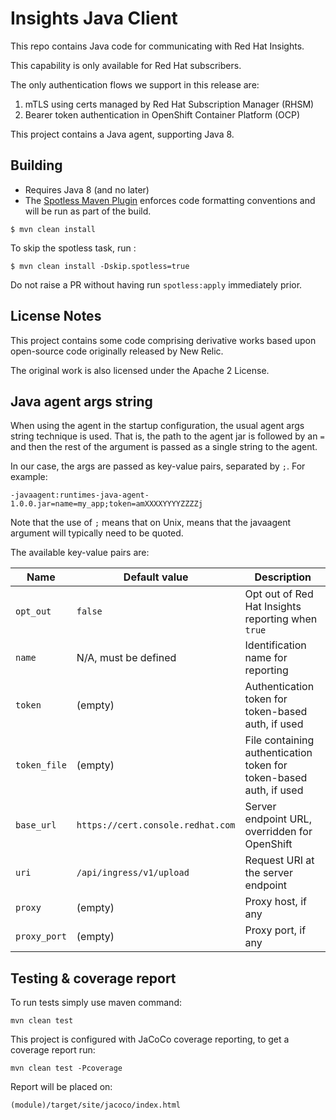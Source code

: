 # Insights Java Client

This repo contains Java code for communicating with Red Hat Insights.

This capability is only available for Red Hat subscribers.

The only authentication flows we support in this release are:

1. mTLS using certs managed by Red Hat Subscription Manager (RHSM)
2. Bearer token authentication in OpenShift Container Platform (OCP)

This project contains a Java agent, supporting Java 8.

## Building

- Requires Java 8 (and no later)
- The [Spotless Maven Plugin](https://github.com/diffplug/spotless/tree/main/plugin-maven) enforces code formatting conventions and will be run as part of the build.

```
$ mvn clean install
```

To skip the spotless task, run :

	$ mvn clean install -Dskip.spotless=true

Do not raise a PR without having run `spotless:apply` immediately prior.

## License Notes

This project contains some code comprising derivative works based upon open-source code originally released by New Relic.

The original work is also licensed under the Apache 2 License.


## Java agent args string

When using the agent in the startup configuration, the usual agent args string technique is used.
That is, the path to the agent jar is followed by an `=` and then the rest of the argument is passed as a single string to the agent.

In our case, the args are passed as key-value pairs, separated by `;`. For example:

```
-javaagent:runtimes-java-agent-1.0.0.jar=name=my_app;token=amXXXXYYYYZZZZj
```

Note that the use of `;` means that on Unix, means that the javaagent argument will typically need to be quoted.

The available key-value pairs are:

| Name         | Default value                     | Description                                                        |
|--------------|-----------------------------------|--------------------------------------------------------------------|
| `opt_out`    | `false`                           | Opt out of Red Hat Insights reporting when `true`                  |
| `name`       | N/A, must be defined              | Identification name for reporting                                  |
| `token`      | (empty)                           | Authentication token for token-based auth, if used                 |
| `token_file` | (empty)                           | File containing authentication token for token-based auth, if used |
| `base_url`   | `https://cert.console.redhat.com` | Server endpoint URL, overridden for OpenShift                      |
| `uri`        | `/api/ingress/v1/upload`          | Request URI at the server endpoint                                 |
| `proxy`      | (empty)                           | Proxy host, if any                                                 |
| `proxy_port` | (empty)                           | Proxy port, if any                                                 |

## Testing & coverage report

To run tests simply use maven command:
```
mvn clean test
```

This project is configured with JaCoCo coverage reporting, to get a coverage report run:
```
mvn clean test -Pcoverage
```

Report will be placed on:
```
(module)/target/site/jacoco/index.html
```
